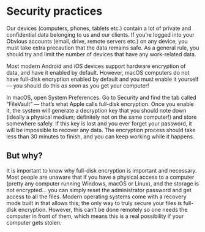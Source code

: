 # Security practices

Our devices (computers, phones, tablets etc.) contain a lot of private and confidential data belonging to us and our clients. If you’re logged into your Obvious accounts (email, drive, remote servers etc.) on any device, you must take extra precaution that the data remains safe. As a general rule, you should try and limit the number of devices that have any work-related data.

Most modern Android and iOS devices support hardware encryption of data, and have it enabled by default. However, macOS computers do not have full-disk encryption enabled by default and you must enable it yourself — you should do this *as soon* as you get your computer!

In macOS, open System Preferences. Go to Security and find the tab called “FileVault” — that’s what Apple calls full-disk encryption. Once you enable it, the system will generate a decryption key that you should note down (ideally a physical medium; definitely not on the same computer!) and store somewhere safely. If this key is lost and you ever forget your password, it will be impossible to recover any data. The encryption process should take less than 30 minutes to finish, and you can keep working while it happens.

## But why?

It is important to know why full-disk encryption is important and necessary. Most people are unaware that if you have a physical access to a computer (pretty any computer running Windows, macOS or Linux), and the storage is not encrypted... you can simply reset the administrator password and get access to all the files. Modern operating systems come with a recovery mode built in that allows this; the only way to truly secure your files is full-disk encryption. However, this can’t be done remotely so one needs the computer in front of them, which means this is a real possibility if your computer gets stolen. 
